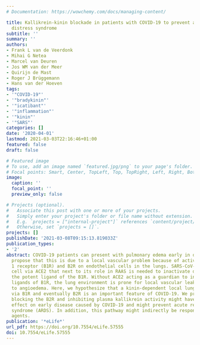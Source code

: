 ```yaml
---
# Documentation: https://wowchemy.com/docs/managing-content/

title: Kallikrein-kinin blockade in patients with COVID-19 to prevent acute respiratory
  distress syndrome
subtitle: ''
summary: ''
authors:
- Frank L van de Veerdonk
- Mihai G Netea
- Marcel van Deuren
- Jos WM van der Meer
- Quirijn de Mast
- Roger J Brüggemann
- Hans van der Hoeven
tags:
- '"COVID-19"'
- '"bradykinin"'
- '"icatibant"'
- '"inflammation"'
- '"kinin"'
- '"SARS"'
categories: []
date: '2020-04-01'
lastmod: 2021-03-03T22:16:46+01:00
featured: false
draft: false

# Featured image
# To use, add an image named `featured.jpg/png` to your page's folder.
# Focal points: Smart, Center, TopLeft, Top, TopRight, Left, Right, BottomLeft, Bottom, BottomRight.
image:
  caption: ''
  focal_point: ''
  preview_only: false

# Projects (optional).
#   Associate this post with one or more of your projects.
#   Simply enter your project's folder or file name without extension.
#   E.g. `projects = ["internal-project"]` references `content/project/deep-learning/index.md`.
#   Otherwise, set `projects = []`.
projects: []
publishDate: '2021-03-08T09:15:13.819033Z'
publication_types:
- '2'
abstract: COVID-19 patients can present with pulmonary edema early in disease. We
  propose that this is due to a local vascular problem because of activation of bradykinin
  1 receptor (B1R) and B2R on endothelial cells in the lungs. SARS-CoV-2 enters the
  cell via ACE2 that next to its role in RAAS is needed to inactivate des-Arg9 bradykinin,
  the potent ligand of the B1R. Without ACE2 acting as a guardian to inactivate the
  ligands of B1R, the lung environment is prone for local vascular leakage leading
  to angioedema. Here, we hypothesize that a kinin-dependent local lung angioedema
  via B1R and eventually B2R is an important feature of COVID-19. We propose that
  blocking the B2R and inhibiting plasma kallikrein activity might have an ameliorating
  effect on early disease caused by COVID-19 and might prevent acute respiratory distress
  syndrome (ARDS). In addition, this pathway might indirectly be responsive to anti-inflammatory
  agents.
publication: '*eLife*'
url_pdf: https://doi.org/10.7554/eLife.57555
doi: 10.7554/eLife.57555
---
```

